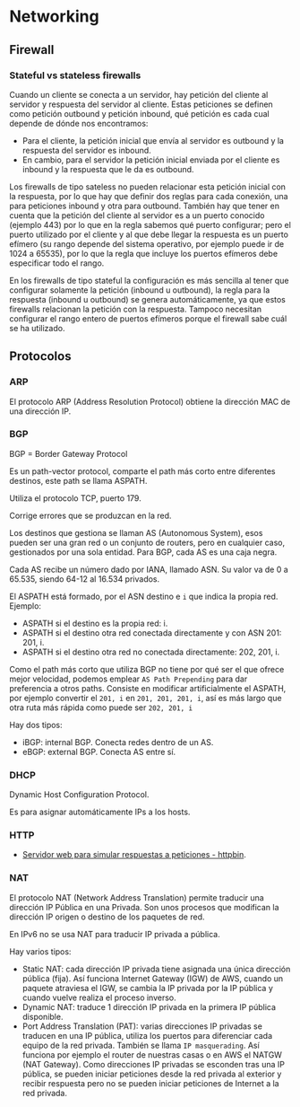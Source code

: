 # Networking

## Firewall

### Stateful vs stateless firewalls

Cuando un cliente se conecta a un servidor, hay petición del cliente al servidor y respuesta del servidor al cliente. Estas peticiones se definen como petición outbound y petición inbound, qué petición es cada cual depende de dónde nos encontramos:

- Para el cliente, la petición inicial que envía al servidor es outbound y la respuesta del servidor es inbound.
- En cambio, para el servidor la petición inicial enviada por el cliente es inbound y la respuesta que le da es outbound.

Los firewalls de tipo sateless no pueden relacionar esta petición inicial con la respuesta, por lo que hay que definir dos reglas para cada conexión, una para peticiones inbound y otra para outbound. También hay que tener en cuenta que la petición del cliente al servidor es a un puerto conocido (ejemplo 443) por lo que en la regla sabemos qué puerto configurar; pero el puerto utilizado por el cliente y al que debe llegar la respuesta es un puerto efímero (su rango depende del sistema operativo, por ejemplo puede ir de 1024 a 65535), por lo que la regla que incluye los puertos efímeros debe especificar todo el rango.

En los firewalls de tipo stateful la configuración es más sencilla al tener que configurar solamente la petición (inbound u outbound), la regla para la respuesta (inbound u outbound) se genera automáticamente, ya que estos firewalls relacionan la petición con la respuesta. Tampoco necesitan configurar el rango entero de puertos efímeros porque el firewall sabe cuál se ha utilizado.

## Protocolos

### ARP

El protocolo ARP (Address Resolution Protocol) obtiene la dirección MAC de una dirección IP.

### BGP

BGP = Border Gateway Protocol

Es un path-vector protocol, comparte el path más corto entre diferentes destinos, este path se llama ASPATH.

Utiliza el protocolo TCP, puerto 179.

Corrige errores que se produzcan en la red.

Los destinos que gestiona se llaman AS (Autonomous System), esos pueden ser una gran red o un conjunto de routers, pero en cualquier caso, gestionados por una sola entidad. Para BGP, cada AS es una caja negra.

Cada AS recibe un número dado por IANA, llamado ASN. Su valor va de 0 a 65.535, siendo 64-12 al 16.534 privados.

El ASPATH está formado, por el ASN destino e `i` que indica la propia red. Ejemplo:

- ASPATH si el destino es la propia red: i.
- ASPATH si el destino otra red conectada directamente y con ASN 201: 201, i.
- ASPATH si el destino otra red no conectada directamente: 202, 201, i.

Como el path más corto que utiliza BGP no tiene por qué ser el que ofrece mejor velocidad, podemos emplear `AS Path Prepending` para dar preferencia a otros paths. Consiste en modificar artificialmente el ASPATH, por ejemplo convertir el `201, i` en `201, 201, 201, i`, así es más largo que otra ruta más rápida como puede ser `202, 201, i`

Hay dos tipos:

- iBGP: internal BGP. Conecta redes dentro de un AS.
- eBGP: external BGP. Conecta AS entre sí.

### DHCP

Dynamic Host Configuration Protocol.

Es para asignar automáticamente IPs a los hosts.

### HTTP

- [Servidor web para simular respuestas a peticiones - httpbin](https://httpbin.org/).

### NAT

El protocolo NAT (Network Address Translation) permite traducir una dirección IP Pública en una Privada. Son unos procesos que modifican la dirección IP origen o destino de los paquetes de red.

En IPv6 no se usa NAT para traducir IP privada a pública.

Hay varios tipos:

- Static NAT: cada dirección IP privada tiene asignada una única dirección pública (fija). Así funciona Internet Gateway (IGW) de AWS, cuando un paquete atraviesa el IGW, se cambia la IP privada por la IP pública y cuando vuelve realiza el proceso inverso.
- Dynamic NAT: traduce 1 dirección IP privada en la primera IP pública disponible.
- Port Address Translation (PAT): varias direcciones IP privadas se traducen en una IP pública, utiliza los puertos para diferenciar cada equipo de la red privada. También se llama `IP masquerading`. Así funciona por ejemplo el router de nuestras casas o en AWS el NATGW (NAT Gateway). Como direcciones IP privadas se esconden tras una IP pública, se pueden iniciar peticiones desde la red privada al exterior y recibir respuesta pero no se pueden iniciar peticiones de Internet a la red privada.
